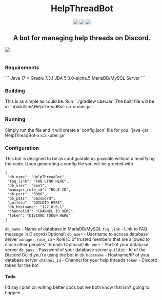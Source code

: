 <h1 align="center">HelpThreadBot</h1>

<p align="center">
<img src="https://img.shields.io/github/forks/BurntRouter/HelpThreadBot">
<img src="https://img.shields.io/github/stars/BurntRouter/HelpThreadBot">
<img src="https://img.shields.io/github/license/BurntRouter/HelpThreadBot">
</p>
<h2 align="center">A bot for managing help threads on Discord.</h2>
<img src="https://i.imgur.com/p4O1hLW.png">
<br>
<br>
<h3>Requirements</h3>
```
Java 17
< Gradle 7.3.1
JDA 5.0.0-alpha.5
MariaDB/MySQL Server
```

<h3>Building</h3>
This is as simple as could be.
Run: `./gradlew uberJar`
The built file will be in `.\build\libs\HelpThreadBot-x.x.x-uber.jar`

<h3>Running</h3>
Simply run the file and it will create a `config.json` file for you.
`java -jar HelpThreadBot-x.x.x.-uber.jar`

<h3>Configuration</h3>
This bot is designed to be as configurable as possible without a modifying the code.
Upon generating a config file you will be greeted with

```
{
 "db_name": "HelpThreadBot",
 "faq_link": "FAQ LINK HERE",
 "db_user": "root",
 "manager_role_id": "ROLE ID",
 "db_port": "3306",
 "db_pass": "password",
 "guildid": "GUILDID HERE",
 "db_hostname": "127.0.0.1",
 "channelid": "CHANNEL ID HERE",
 "token": "DISCORD TOKEN HERE"
}
```

`db_name` - Name of database in MariaDB/MySQL
`faq_link` - Link to FAQ message in Discord (Optional)
`db_user` - Username to access database server
`manager_role_id` - Role ID of trusted members that are allowed to close other peoples' threads (Optional)
`db_port` - Port of your database server
`db_pass` - Password of your database server
`guildid` - Id of the Discord Guild you're using the bot in
`db_hostname` - Hostname/IP of your database server
`channel_id` - Channel for your help threads
`token` - Discord token for the bot`

<h4>Todo</h4>

I'd say I plan on writing better docs but we both know that isn't going to happen...
